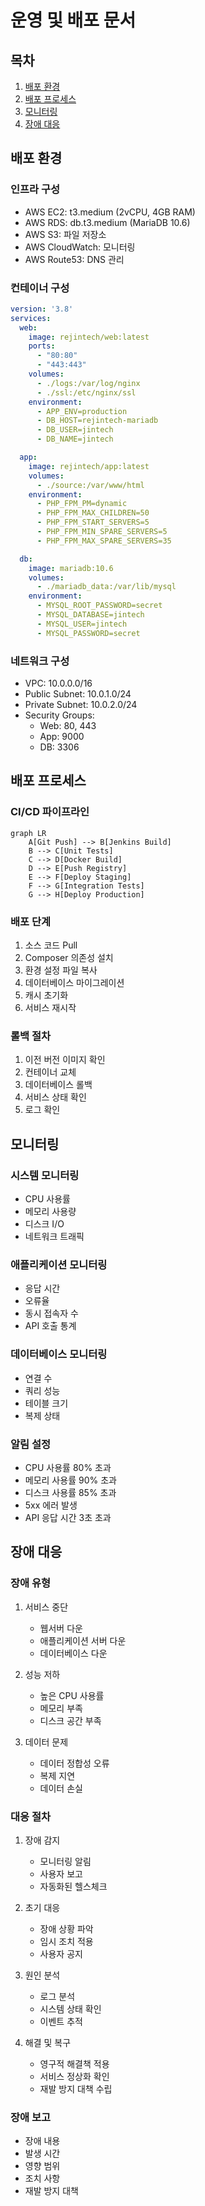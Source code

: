 # 운영 및 배포 문서

## 목차
1. [배포 환경](#배포-환경)
2. [배포 프로세스](#배포-프로세스)
3. [모니터링](#모니터링)
4. [장애 대응](#장애-대응)

## 배포 환경

### 인프라 구성
- AWS EC2: t3.medium (2vCPU, 4GB RAM)
- AWS RDS: db.t3.medium (MariaDB 10.6)
- AWS S3: 파일 저장소
- AWS CloudWatch: 모니터링
- AWS Route53: DNS 관리

### 컨테이너 구성
```yaml
version: '3.8'
services:
  web:
    image: rejintech/web:latest
    ports:
      - "80:80"
      - "443:443"
    volumes:
      - ./logs:/var/log/nginx
      - ./ssl:/etc/nginx/ssl
    environment:
      - APP_ENV=production
      - DB_HOST=rejintech-mariadb
      - DB_USER=jintech
      - DB_NAME=jintech

  app:
    image: rejintech/app:latest
    volumes:
      - ./source:/var/www/html
    environment:
      - PHP_FPM_PM=dynamic
      - PHP_FPM_MAX_CHILDREN=50
      - PHP_FPM_START_SERVERS=5
      - PHP_FPM_MIN_SPARE_SERVERS=5
      - PHP_FPM_MAX_SPARE_SERVERS=35

  db:
    image: mariadb:10.6
    volumes:
      - ./mariadb_data:/var/lib/mysql
    environment:
      - MYSQL_ROOT_PASSWORD=secret
      - MYSQL_DATABASE=jintech
      - MYSQL_USER=jintech
      - MYSQL_PASSWORD=secret
```

### 네트워크 구성
- VPC: 10.0.0.0/16
- Public Subnet: 10.0.1.0/24
- Private Subnet: 10.0.2.0/24
- Security Groups:
  - Web: 80, 443
  - App: 9000
  - DB: 3306

## 배포 프로세스

### CI/CD 파이프라인
```mermaid
graph LR
    A[Git Push] --> B[Jenkins Build]
    B --> C[Unit Tests]
    C --> D[Docker Build]
    D --> E[Push Registry]
    E --> F[Deploy Staging]
    F --> G[Integration Tests]
    G --> H[Deploy Production]
```

### 배포 단계
1. 소스 코드 Pull
2. Composer 의존성 설치
3. 환경 설정 파일 복사
4. 데이터베이스 마이그레이션
5. 캐시 초기화
6. 서비스 재시작

### 롤백 절차
1. 이전 버전 이미지 확인
2. 컨테이너 교체
3. 데이터베이스 롤백
4. 서비스 상태 확인
5. 로그 확인

## 모니터링

### 시스템 모니터링
- CPU 사용률
- 메모리 사용량
- 디스크 I/O
- 네트워크 트래픽

### 애플리케이션 모니터링
- 응답 시간
- 오류율
- 동시 접속자 수
- API 호출 통계

### 데이터베이스 모니터링
- 연결 수
- 쿼리 성능
- 테이블 크기
- 복제 상태

### 알림 설정
- CPU 사용률 80% 초과
- 메모리 사용률 90% 초과
- 디스크 사용률 85% 초과
- 5xx 에러 발생
- API 응답 시간 3초 초과

## 장애 대응

### 장애 유형
1. 서비스 중단
   - 웹서버 다운
   - 애플리케이션 서버 다운
   - 데이터베이스 다운

2. 성능 저하
   - 높은 CPU 사용률
   - 메모리 부족
   - 디스크 공간 부족

3. 데이터 문제
   - 데이터 정합성 오류
   - 복제 지연
   - 데이터 손실

### 대응 절차
1. 장애 감지
   - 모니터링 알림
   - 사용자 보고
   - 자동화된 헬스체크

2. 초기 대응
   - 장애 상황 파악
   - 임시 조치 적용
   - 사용자 공지

3. 원인 분석
   - 로그 분석
   - 시스템 상태 확인
   - 이벤트 추적

4. 해결 및 복구
   - 영구적 해결책 적용
   - 서비스 정상화 확인
   - 재발 방지 대책 수립

### 장애 보고
- 장애 내용
- 발생 시간
- 영향 범위
- 조치 사항
- 재발 방지 대책 